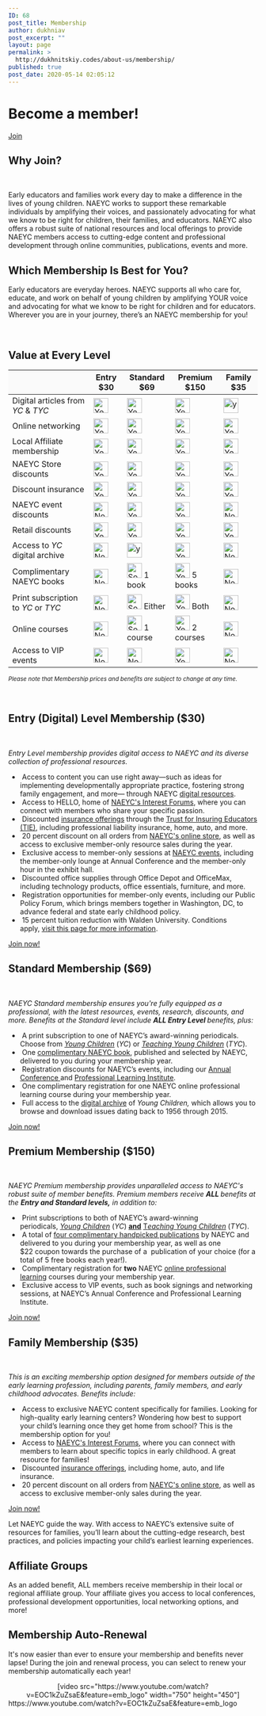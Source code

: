 ```yaml
---
ID: 68
post_title: Membership
author: dukhniav
post_excerpt: ""
layout: page
permalink: >
  http://dukhnitskiy.codes/about-us/membership/
published: true
post_date: 2020-05-14 02:05:12
---
```

<h1>Become a member!</h1>		
			<a href="http://www.naeyc.org/membership/join" role="button">
						Join
					</a>
			<h2>Why Join?</h2>		
		<p> </p><p>Early educators and families work every day to make a difference in the lives of young children. NAEYC works to support these remarkable individuals by amplifying their voices, and passionately advocating for what we know to be right for children, their families, and educators. NAEYC also offers a robust suite of national resources and local offerings to provide NAEYC members access to cutting-edge content and professional development through online communities, publications, events and more.</p>		
			<h2>Which Membership Is Best for You?</h2>		
		<p>Early educators are everyday heroes. NAEYC supports all who care for, educate, and work on behalf of young children by amplifying YOUR voice and advocating for what we know to be right for children and for educators. Wherever you are in your journey, there’s an NAEYC membership for you!</p><p> </p>		
			<h2>Value at Every Level</h2>		
		    <table style="width: 100%;" cellspacing="5" cellpadding="5">
        <thead>
            <tr>
                <th style="background-color: #fafafa;"></th>
                <th style="background-color: #fafafa;">Entry $30</th>
                <th style="background-color: #fafafa;">Standard $69</th>
                <th style="background-color: #fafafa;">Premium $150</th>
                <th style="background-color: #fafafa;">Family $35</th>
            </tr>
        </thead>
        <tbody>
            <tr>
                <td>Digital articles from <em>YC</em> &amp; <em>TYC</em></td>
                <td>
                    <img
                            src="https://www.naeyc.org/sites/default/files/globally-shared/Images/get-involved/membership/all.png"
                            alt="Yes" width="30" height="30" />
                </td>
                <td>
                    <img
                            src="https://www.naeyc.org/sites/default/files/globally-shared/Images/get-involved/membership/all.png"
                            alt="Yes" width="30" height="30" />
                </td>
                <td>
                    <img
                            src="https://www.naeyc.org/sites/default/files/globally-shared/Images/get-involved/membership/all.png"
                            alt="Yes" width="30" height="30" />
                </td>
                <td>
                    <img
                            src="https://www.naeyc.org/sites/default/files/globally-shared/Images/get-involved/membership/all.png"
                            alt="yes" width="30" height="30" />
                </td>
            </tr>
            <tr>
                <td>Online networking</td>
                <td>
                    <img
                            src="https://www.naeyc.org/sites/default/files/globally-shared/Images/get-involved/membership/all.png"
                            alt="Yes" width="30" height="30" />
                </td>
                <td>
                    <img
                            src="https://www.naeyc.org/sites/default/files/globally-shared/Images/get-involved/membership/all.png"
                            alt="Yes" width="30" height="30" />
                </td>
                <td>
                    <img
                            src="https://www.naeyc.org/sites/default/files/globally-shared/Images/get-involved/membership/all.png"
                            alt="Yes" width="30" height="30" />
                </td>
                <td>
                    <img
                            src="https://www.naeyc.org/sites/default/files/globally-shared/Images/get-involved/membership/all.png"
                            alt="Yes" width="30" height="30" />
                </td>
            </tr>
            <tr>
                <td>Local Affiliate membership</td>
                <td>
                    <img
                            src="https://www.naeyc.org/sites/default/files/globally-shared/Images/get-involved/membership/all.png"
                            alt="Yes" width="30" height="30" />
                </td>
                <td>
                    <img
                            src="https://www.naeyc.org/sites/default/files/globally-shared/Images/get-involved/membership/all.png"
                            alt="Yes" width="30" height="30" />
                </td>
                <td>
                    <img
                            src="https://www.naeyc.org/sites/default/files/globally-shared/Images/get-involved/membership/all.png"
                            alt="Yes" width="30" height="30" />
                </td>
                <td>
                    <img
                            src="https://www.naeyc.org/sites/default/files/globally-shared/Images/get-involved/membership/all.png"
                            alt="Yes" width="30" height="30" />
                </td>
            </tr>
            <tr>
                <td>NAEYC Store discounts</td>
                <td>
                    <img
                            src="https://www.naeyc.org/sites/default/files/globally-shared/Images/get-involved/membership/all.png"
                            alt="Yes" width="30" height="30" />
                </td>
                <td>
                    <img
                            src="https://www.naeyc.org/sites/default/files/globally-shared/Images/get-involved/membership/all.png"
                            alt="Yes" width="30" height="30" />
                </td>
                <td>
                    <img
                            src="https://www.naeyc.org/sites/default/files/globally-shared/Images/get-involved/membership/all.png"
                            alt="Yes" width="30" height="30" />
                </td>
                <td>
                    <img
                            src="https://www.naeyc.org/sites/default/files/globally-shared/Images/get-involved/membership/all.png"
                            alt="Yes" width="30" height="30" />
                </td>
            </tr>
            <tr>
                <td>Discount insurance</td>
                <td>
                    <img
                            src="https://www.naeyc.org/sites/default/files/globally-shared/Images/get-involved/membership/all.png"
                            alt="Yes" width="30" height="30" />
                </td>
                <td>
                    <img
                            src="https://www.naeyc.org/sites/default/files/globally-shared/Images/get-involved/membership/all.png"
                            alt="Yes" width="30" height="30" />
                </td>
                <td>
                    <img
                            src="https://www.naeyc.org/sites/default/files/globally-shared/Images/get-involved/membership/all.png"
                            alt="Yes" width="30" height="30" />
                </td>
                <td>
                    <img
                            src="https://www.naeyc.org/sites/default/files/globally-shared/Images/get-involved/membership/all.png"
                            alt="Yes" width="30" height="30" />
                </td>
            </tr>
            <tr>
                <td>NAEYC event discounts</td>
                <td>
                    <img
                            src="https://www.naeyc.org/sites/default/files/globally-shared/Images/get-involved/membership/none.png"
                            alt="No" width="30" height="30" />
                </td>
                <td>
                    <img
                            src="https://www.naeyc.org/sites/default/files/globally-shared/Images/get-involved/membership/all.png"
                            alt="Yes" width="30" height="30" />
                </td>
                <td>
                    <img
                            src="https://www.naeyc.org/sites/default/files/globally-shared/Images/get-involved/membership/all.png"
                            alt="Yes" width="30" height="30" />
                </td>
                <td>
                    <img
                            src="https://www.naeyc.org/sites/default/files/globally-shared/Images/get-involved/membership/none.png"
                            alt="No" width="30" height="30" />
                </td>
            </tr>
            <tr>
                <td>Retail discounts</td>
                <td>
                    <img
                            src="https://www.naeyc.org/sites/default/files/globally-shared/Images/get-involved/membership/all.png"
                            alt="Yes" width="30" height="30" />
                </td>
                <td>
                    <img
                            src="https://www.naeyc.org/sites/default/files/globally-shared/Images/get-involved/membership/all.png"
                            alt="Yes" width="30" height="30" />
                </td>
                <td>
                    <img
                            src="https://www.naeyc.org/sites/default/files/globally-shared/Images/get-involved/membership/all.png"
                            alt="Yes" width="30" height="30" />
                </td>
                <td>
                    <img
                            src="https://www.naeyc.org/sites/default/files/globally-shared/Images/get-involved/membership/all.png"
                            alt="Yes" width="30" height="30" />
                </td>
            </tr>
            <tr>
                <td>Access to <em>YC</em> digital archive</td>
                <td>
                    <img
                            src="https://www.naeyc.org/sites/default/files/globally-shared/Images/get-involved/membership/none.png"
                            alt="No" width="30" height="30" />
                </td>
                <td>
                    <img
                            src="https://www.naeyc.org/sites/default/files/globally-shared/Images/get-involved/membership/all.png"
                            alt="yes" width="30" height="30" />
                </td>
                <td>
                    <img
                            src="https://www.naeyc.org/sites/default/files/globally-shared/Images/get-involved/membership/all.png"
                            alt="Yes" width="30" height="30" />
                </td>
                <td>
                    <img
                            src="https://www.naeyc.org/sites/default/files/globally-shared/Images/get-involved/membership/none.png"
                            alt="No" width="30" height="30" />
                </td>
            </tr>
            <tr>
                <td>Complimentary NAEYC books</td>
                <td>
                    <img
                            src="https://www.naeyc.org/sites/default/files/globally-shared/Images/get-involved/membership/none.png"
                            alt="No" width="30" height="30" />
                </td>
                <td>
                        <img
                                src="https://www.naeyc.org/sites/default/files/globally-shared/Images/get-involved/membership/some.png"
                                alt="Some" width="30" height="30" />
                        1 book
                </td>
                <td>
                        <img
                                src="https://www.naeyc.org/sites/default/files/globally-shared/Images/get-involved/membership/all.png"
                                alt="Yes" width="30" height="30" />
                        5 books
                </td>
                <td>
                    <img
                            src="https://www.naeyc.org/sites/default/files/globally-shared/Images/get-involved/membership/none.png"
                            alt="No" width="30" height="30" />
                </td>
            </tr>
            <tr>
                <td>Print subscription to <em>YC</em> or <em>TYC</em></td>
                <td>
                    <img
                            src="https://www.naeyc.org/sites/default/files/globally-shared/Images/get-involved/membership/none.png"
                            alt="No" width="30" height="30" />
                </td>
                <td>
                        <img
                                src="https://www.naeyc.org/sites/default/files/globally-shared/Images/get-involved/membership/some.png"
                                alt="Some" width="30" height="30" />
                        Either
                </td>
                <td>
                        <img
                                src="https://www.naeyc.org/sites/default/files/globally-shared/Images/get-involved/membership/all.png"
                                alt="Yes" width="30" height="30" />
                        Both
                </td>
                <td>
                    <img
                            src="https://www.naeyc.org/sites/default/files/globally-shared/Images/get-involved/membership/none.png"
                            alt="No" width="30" height="30" />
                </td>
            </tr>
            <tr>
                <td>Online courses</td>
                <td>
                    <img
                            src="https://www.naeyc.org/sites/default/files/globally-shared/Images/get-involved/membership/none.png"
                            alt="No" width="30" height="30" />
                </td>
                <td>
                        <img
                                src="https://www.naeyc.org/sites/default/files/globally-shared/Images/get-involved/membership/some.png"
                                alt="Some" width="30" height="30" />
                        1 course
                </td>
                <td>
                        <img
                                src="https://www.naeyc.org/sites/default/files/globally-shared/Images/get-involved/membership/all.png"
                                alt="Yes" width="30" height="30" />
                        2 courses
                </td>
                <td>
                    <img
                            src="https://www.naeyc.org/sites/default/files/globally-shared/Images/get-involved/membership/none.png"
                            alt="No" width="30" height="30" />
                </td>
            </tr>
            <tr>
                <td>Access to VIP events</td>
                <td>
                    <img
                            src="https://www.naeyc.org/sites/default/files/globally-shared/Images/get-involved/membership/none.png"
                            alt="No" width="30" height="30" />
                </td>
                <td>
                    <img
                            src="https://www.naeyc.org/sites/default/files/globally-shared/Images/get-involved/membership/none.png"
                            alt="No" width="30" height="30" />
                </td>
                <td>
                    <img
                            src="https://www.naeyc.org/sites/default/files/globally-shared/Images/get-involved/membership/all.png"
                            alt="Yes" width="30" height="30" />
                </td>
                <td>
                    <img
                            src="https://www.naeyc.org/sites/default/files/globally-shared/Images/get-involved/membership/none.png"
                            alt="No" width="30" height="30" />
                </td>
            </tr>
        </tbody>
    </table><p><sub><em>Please note that Membership prices and benefits are subject to change at any time.</em></sub></p> 		
			<h2>Entry (Digital) Level Membership ($30)
</h2>		
		<p> </p><p><em>Entry Level membership provides digital access to NAEYC and its diverse collection of professional resources. </em></p><ul><li> Access to content you can use right away—such as ideas for implementing developmentally appropriate practice, fostering strong family engagement, and more— through NAEYC <a href="https://www.naeyc.org/naeyc.org/resources">digital resources</a>.</li><li> Access to HELLO, home of <a href="http://hello.naeyc.org/">NAEYC's Interest Forums</a>, where you can connect with members who share your specific passion.</li><li> Discounted <a href="https://www.naeyc.org/sites/default/files/globally-shared/downloads/PDFs/get-involved/membership/professional_insurance_tie.pdf">insurance offerings</a> through the <a href="http://www.ftj.com/naeyc">Trust for Insuring Educators (TIE)</a>, including professional liability insurance, home, auto, and more.</li><li> 20 percent discount on all orders from <a href="https://members.naeyc.org/eweb/DynamicPage.aspx?Site=NAEYC&amp;WebKey=7597c85e-1697-4d46-a411-10310887eb7a&amp;pager=12">NAEYC's online store</a>, as well as access to exclusive member-only resource sales during the year.</li><li> Exclusive access to member-only sessions at <a href="https://www.naeyc.org/events/annual">NAEYC events</a>, including the member-only lounge at Annual Conference and the member-only hour in the exhibit hall.</li><li> Discounted office supplies through Office Depot and OfficeMax, including technology products, office essentials, furniture, and more.</li><li> Registration opportunities for member-only events, including our Public Policy Forum, which brings members together in Washington, DC, to advance federal and state early childhood policy.</li><li> 15 percent tuition reduction with Walden University. Conditions apply, <a href="https://partner.waldenu.edu/national-association-for-the-education-of-young-children" target="_blank" rel="noopener noreferrer">visit this page for more information</a>.</li></ul>		
		<a href="https://www.naeyc.org/get-involved/membership/join" data-text="Go!">
				Join now!
		</a>
			<h2>Standard Membership ($69)
</h2>		
		<p> </p><p><em>NAEYC Standard membership ensures you're fully equipped as a professional, with the latest resources, events, research, discounts, and more. Benefits at the Standard level include <strong>ALL Entry Level </strong>benefits, plus:</em></p><ul><li> A print subscription to one of NAEYC’s award-winning periodicals. Choose from <em><a href="https://www.naeyc.org/resources/pubs/yc">Young Children</a></em> (<em>YC</em>) or <em><a href="https://www.naeyc.org/resources/pubs/tyc">Teaching Young Children</a></em> (<em>TYC</em>).</li><li> One <a href="https://www.naeyc.org/get-involved/membership/books">complimentary NAEYC book</a>, published and selected by NAEYC, delivered to you during your membership year.</li><li> Registration discounts for NAEYC’s events, including our <a href="https://www.naeyc.org/events/annual">Annual Conference </a>and <a href="https://www.naeyc.org/events/institute">Professional Learning Institute</a>.</li><li> One complimentary registration for one NAEYC online professional learning course during your membership year.</li><li> Full access to the <a href="https://www.naeyc.org/resources/pubs/yc/archive">digital archive</a> of <em>Young Children, </em>which allows you to browse and download issues dating back to 1956 through 2015.</li></ul>		
		<a href="https://www.naeyc.org/get-involved/membership/join" data-text="Go!">
				Join now!
		</a>
			<h2>Premium Membership ($150)
</h2>		
		<p> </p><p><em>NAEYC Premium membership provides unparalleled access to NAEYC's robust suite of member benefits. Premium members receive <strong>ALL </strong>benefits at the <strong>Entry and Standard levels,</strong> in addition to:</em></p><ul><li> Print subscriptions to both of NAEYC’s award-winning periodicals, <a href="https://www.naeyc.org/resources/pubs/yc"><em>Young Children</em></a> (<em>YC</em>) <u><strong>and</strong></u> <a href="https://www.naeyc.org/resources/pubs/tyc">T<em>eaching Young Children</em></a> (<em>TYC</em>).</li><li> A total of <a href="https://www.naeyc.org/get-involved/membership/books">four complimentary handpicked publications</a> by NAEYC and delivered to you during your membership year, as well as one $22 coupon towards the purchase of a  publication of your choice (for a total of 5 free books each year!).</li><li> Complimentary registration for <strong>two</strong> NAEYC <a href="https://www.naeyc.org/resources/pd/online-learning">online professional learning</a> courses during your membership year.</li><li> Exclusive access to VIP events, such as book signings and networking sessions, at NAEYC’s Annual Conference and Professional Learning Institute.</li></ul>		
		<a href="#" data-text="Go!">
				Join now!
		</a>
			<h2>Family Membership ($35)
</h2>		
		<p> </p><p><em>This is an exciting membership option designed for members outside of the early learning profession, including parents, family members, and early childhood advocates. Benefits include:</em></p><ul><li> Access to exclusive NAEYC content specifically for families. Looking for high-quality early learning centers? Wondering how best to support your child’s learning once they get home from school? This is the membership option for you!</li><li> Access to <a href="http://hello.naeyc.org/">NAEYC's Interest Forums</a>, where you can connect with members to learn about specific topics in early childhood. A great resource for families!</li><li> Discounted <a href="http://www.ftj.com/naeyc">insurance offerings</a>, including home, auto, and life insurance.</li><li> 20 percent discount on all orders from <a href="https://members.naeyc.org/eweb/DynamicPage.aspx?Site=NAEYC&amp;WebKey=7597c85e-1697-4d46-a411-10310887eb7a&amp;pager=12">NAEYC's online store</a>, as well as access to exclusive member-only sales during the year.</li></ul>		
		<a href="https://www.naeyc.org/get-involved/membership/join" data-text="Go!">
				Join now!
		</a>
		<p>Let NAEYC guide the way. With access to NAEYC’s extensive suite of resources for families, you’ll learn about the cutting-edge research, best practices, and policies impacting your child’s earliest learning experiences. </p>		
			<h2>Affiliate Groups
</h2>		
		<p>As an added benefit, ALL members receive membership in their local or regional affiliate group. Your affiliate gives you access to local conferences, professional development opportunities, local networking options, and more! </p>		
			<h2>Membership Auto-Renewal
</h2>		
		<p>It's now easier than ever to ensure your membership and benefits never lapse! During the join and renewal process, you can select to renew your membership automatically each year! </p><center>[video src="https://www.youtube.com/watch?v=EOC1kZuZsaE&feature=emb_logo" width="750" height="450"]</center>https://www.youtube.com/watch?v=EOC1kZuZsaE&#038;feature=emb_logo